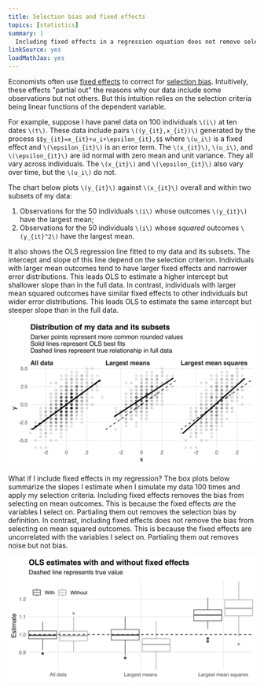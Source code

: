 ```yaml
---
title: Selection bias and fixed effects
topics: [statistics]
summary: |
  Including fixed effects in a regression equation does not remove selection bias if the selection criteria are nonlinear in the dependent variable.
linkSource: yes
loadMathJax: yes
---
```


Economists often use [fixed effects](https://en.wikipedia.org/wiki/Fixed_effects_model) to correct for [selection bias](/blog/understanding-selection-bias).
Intuitively, these effects "partial out" the reasons why our data include some observations but not others.
But this intuition relies on the selection criteria being linear functions of the dependent variable.

For example, suppose I have panel data on 100 individuals `\(i\)` at ten dates `\(t\)`.
These data include pairs `\((y_{it},x_{it})\)` generated by the process
`$$y_{it}=x_{it}+u_i+\epsilon_{it},$$`
where `\(u_i\)` is a fixed effect and `\(\epsilon_{it}\)` is an error term.
The `\(x_{it}\)`, `\(u_i\)`, and `\(\epsilon_{it}\)` are iid normal with zero mean and unit variance.
They all vary across individuals.
The `\(x_{it}\)` and `\(\epsilon_{it}\)` also vary over time, but the `\(u_i\)` do not.

The chart below plots `\(y_{it}\)` against `\(x_{it}\)` overall and within two subsets of my data:

1. Observations for the 50 individuals `\(i\)` whose outcomes `\(y_{it}\)` have the largest mean;
2. Observations for the 50 individuals `\(i\)` whose *squared* outcomes `\(y_{it}^2\)` have the largest mean.

It also shows the OLS regression line fitted to my data and its subsets.
The intercept and slope of this line depend on the selection criterion.
Individuals with larger mean outcomes tend to have larger fixed effects and narrower error distributions.
This leads OLS to estimate a higher intercept but shallower slope than in the full data.
In contrast, individuals with larger mean squared outcomes have similar fixed effects to other individuals but wider error distributions.
This leads OLS to estimate the same intercept but steeper slope than in the full data.

![](figures/binscatter-1.svg)

What if I include fixed effects in my regression?
The box plots below summarize the slopes I estimate when I simulate my data 100 times and apply my selection criteria.
Including fixed effects removes the bias from selecting on mean outcomes.
This is because the fixed effects *are* the variables I select on.
Partialing them out removes the selection bias by definition.
In contrast, including fixed effects does not remove the bias from selecting on mean squared outcomes.
This is because the fixed effects are uncorrelated with the variables I select on.
Partialing them out removes noise but not bias.

![](figures/boxplot-1.svg)

